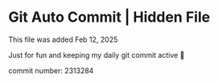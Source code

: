 # Git Auto Commit | Hidden File

This file was added Feb 12, 2025

Just for fun and keeping my daily git commit active 🤪

commit number: 2313284
